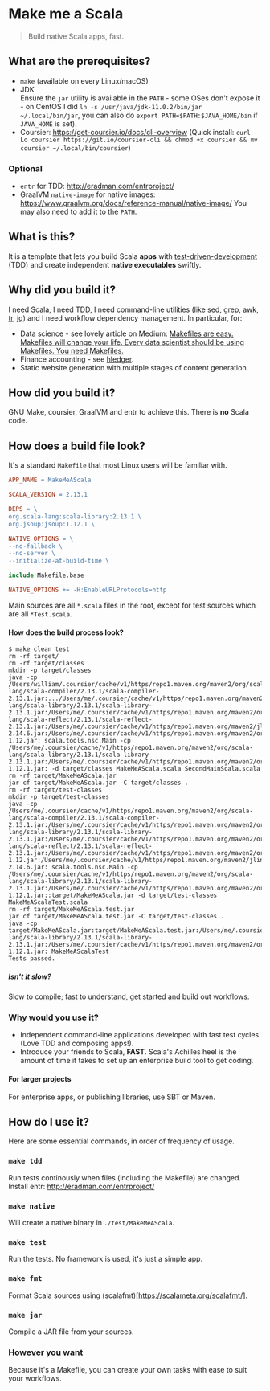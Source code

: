 # Make me a Scala

> Build native Scala apps, fast.

## What are the prerequisites?
- `make` (available on every Linux/macOS)
- JDK<br>
    Ensure the `jar` utility is available in the `PATH` - some OSes don't expose it - on CentOS I did `ln -s /usr/java/jdk-11.0.2/bin/jar ~/.local/bin/jar`, you can also do `export PATH=$PATH:$JAVA_HOME/bin` if `JAVA_HOME` is set).
- Coursier: https://get-coursier.io/docs/cli-overview
  (Quick install: `curl -Lo coursier https://git.io/coursier-cli && chmod +x coursier && mv coursier ~/.local/bin/coursier`)

### Optional
- `entr` for TDD: http://eradman.com/entrproject/
- GraalVM `native-image` for native images: https://www.graalvm.org/docs/reference-manual/native-image/
  You may also need to add it to the `PATH`.

## What is this?
It is a template that lets you build Scala **apps** with [test-driven-development](http://www.agiledata.org/essays/tdd.html) (TDD)
 and create independent **native executables** swiftly.
 
## Why did you build it?

I need Scala, I need TDD, I need command-line utilities (like [sed](https://www.gnu.org/software/sed/),
   [grep](https://www.gnu.org/software/grep/),
   [awk](https://www.gnu.org/software/gawk/manual/gawk.html),
   [tr](https://www.gnu.org/software/coreutils/manual/html_node/tr-invocation.html#tr-invocation),
   [jq](https://stedolan.github.io/jq/))
and I need workflow dependency management. In particular, for:
- Data science - see lovely article on Medium: [Makefiles are easy. Makefiles will change your life. Every data scientist should be using Makefiles. You need Makefiles.
](https://medium.com/@davidstevens_16424/make-my-day-ta-science-easier-e16bc50e719c)
- Finance accounting - see [hledger](https://hledger.org/).
- Static website generation with multiple stages of content generation.

## How did you build it?

GNU Make, coursier, GraalVM and entr to achieve this. There is **no** Scala code.

## How does a build file look?

It's a standard `Makefile` that most Linux users will be familiar with.

```makefile
APP_NAME = MakeMeAScala

SCALA_VERSION = 2.13.1

DEPS = \
org.scala-lang:scala-library:2.13.1 \
org.jsoup:jsoup:1.12.1 \

NATIVE_OPTIONS = \
--no-fallback \
--no-server \
--initialize-at-build-time \

include Makefile.base

NATIVE_OPTIONS += -H:EnableURLProtocols=http
```

Main sources are all `*.scala` files in the root,
except for test sources which are all `*Test.scala`.

#### How does the build process look?

```
$ make clean test
rm -rf target/
rm -rf target/classes
mkdir -p target/classes
java -cp /Users/william/.coursier/cache/v1/https/repo1.maven.org/maven2/org/scala-lang/scala-compiler/2.13.1/scala-compiler-2.13.1.jar:.../Users/me/.coursier/cache/v1/https/repo1.maven.org/maven2/org/scala-lang/scala-library/2.13.1/scala-library-2.13.1.jar:/Users/me/.coursier/cache/v1/https/repo1.maven.org/maven2/org/scala-lang/scala-reflect/2.13.1/scala-reflect-2.13.1.jar:/Users/me/.coursier/cache/v1/https/repo1.maven.org/maven2/jline/jline/2.14.6/jline-2.14.6.jar:/Users/me/.coursier/cache/v1/https/repo1.maven.org/maven2/org/fusesource/jansi/jansi/1.12/jansi-1.12.jar: scala.tools.nsc.Main -cp /Users/me/.coursier/cache/v1/https/repo1.maven.org/maven2/org/scala-lang/scala-library/2.13.1/scala-library-2.13.1.jar:/Users/me/.coursier/cache/v1/https/repo1.maven.org/maven2/org/jsoup/jsoup/1.12.1/jsoup-1.12.1.jar: -d target/classes MakeMeAScala.scala SecondMainScala.scala
rm -rf target/MakeMeAScala.jar
jar cf target/MakeMeAScala.jar -C target/classes .
rm -rf target/test-classes
mkdir -p target/test-classes
java -cp /Users/me/.coursier/cache/v1/https/repo1.maven.org/maven2/org/scala-lang/scala-compiler/2.13.1/scala-compiler-2.13.1.jar:/Users/me/.coursier/cache/v1/https/repo1.maven.org/maven2/org/scala-lang/scala-library/2.13.1/scala-library-2.13.1.jar:/Users/me/.coursier/cache/v1/https/repo1.maven.org/maven2/org/scala-lang/scala-reflect/2.13.1/scala-reflect-2.13.1.jar:/Users/me/.coursier/cache/v1/https/repo1.maven.org/maven2/org/fusesource/jansi/jansi/1.12/jansi-1.12.jar:/Users/me/.coursier/cache/v1/https/repo1.maven.org/maven2/jline/jline/2.14.6/jline-2.14.6.jar: scala.tools.nsc.Main -cp /Users/me/.coursier/cache/v1/https/repo1.maven.org/maven2/org/scala-lang/scala-library/2.13.1/scala-library-2.13.1.jar:/Users/me/.coursier/cache/v1/https/repo1.maven.org/maven2/org/jsoup/jsoup/1.12.1/jsoup-1.12.1.jar::target/MakeMeAScala.jar -d target/test-classes MakeMeAScalaTest.scala
rm -rf target/MakeMeAScala.test.jar
jar cf target/MakeMeAScala.test.jar -C target/test-classes .
java -cp target/MakeMeAScala.jar:target/MakeMeAScala.test.jar:/Users/me/.coursier/cache/v1/https/repo1.maven.org/maven2/org/scala-lang/scala-library/2.13.1/scala-library-2.13.1.jar:/Users/me/.coursier/cache/v1/https/repo1.maven.org/maven2/org/jsoup/jsoup/1.12.1/jsoup-1.12.1.jar: MakeMeAScalaTest
Tests passed.
```

##### Isn't it slow?
Slow to compile; fast to understand, get started and build out workflows.

### Why would you use it?

- Independent command-line applications developed with fast test cycles (Love TDD and composing apps!).
- Introduce your friends to Scala, **FAST**. Scala's Achilles heel is the amount of time it takes to set up an enterprise build tool to get coding.

#### For larger projects
For enterprise apps, or publishing libraries, use SBT or Maven.

## How do I use it?
Here are some essential commands, in order of frequency of usage.

### `make tdd`
Run tests continously when files (including the Makefile) are changed. Install entr: http://eradman.com/entrproject/

### `make native`
Will create a native binary in `./test/MakeMeAScala`.

### `make test`
Run the tests. No framework is used, it's just a simple app.

### `make fmt`
Format Scala sources using (scalafmt)[https://scalameta.org/scalafmt/].

### `make jar`
Compile a JAR file from your sources.

### However you want
Because it's a Makefile, you can create your own tasks with ease to suit your workflows.
